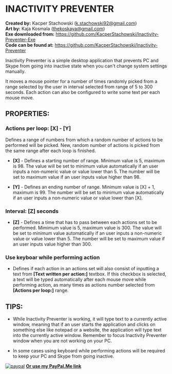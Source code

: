 <h1>INACTIVITY PREVENTER</h1>

<strong>Created by:</strong> Kacper Stachowski (k.stachowski92@gmail.com)</br>
<strong>Art by:</strong> Kaja Kosmala (thekoskaya@gmail.com)</br>
<strong>Exe downloaded from:</strong> https://github.com/KacperStachowski/Inactivity-Preventer-Exe</br>
<strong>Code can be found at:</strong> https://github.com/KacperStachowski/Inactivity-Preventer


Inactivity Preventer is a simple desktop application that prevents PC and Skype from going into inactive state when you can't change system settings manually.

It moves a mouse pointer for a number of times randomly picked from a range selected by the user in interval selected from range of 5 to 300 seconds. Each action can also be configured to write some text per each mouse move.


<h2>PROPERTIES:</h2>

<h3>Actions per loop: [X] - [Y] </h3>
Defines a range of numbers from which a random number of actions to be performed will be picked. New, random number of actions is picked from the same range after each loop is finished.

* <strong>[X]</strong> - Defines a starting number of range. Minimum value is 5, maximum is 98. The value will be set to minimum value automatically if an user inputs a non-numeric value or value lower than 5. The number will be set to maximum value if an user inputs value higher than 98.

* <strong>[Y]</strong> - Defines an ending number of range. Minimum value is [X] + 1, maximum is 99. The number will be set to minimum value automatically if an user inputs a non-numeric value or value lower than [X].


<h3>Interval: [Z] seconds</h3>

* <strong>[Z]</strong> - Defines a time that has to pass between each actions set to be performed. Mimimum value is 5, maximum value is 300. The value will be set to minimum value automatically if an user inputs a non-numeric value or value lower than 5. The number will be set to maximum value if an user inputs value higher than 300.

<h3>Use keyboar while performing action</h4>

* Defines if each action in an actions set will also consist of inputting a text from <strong>[Text written per action:]</strong> textbox. If this checkbox is selected, a text will be typed automatically after each mouse move while performing action, as many times as actions number selected from <strong>[Actions per loop:]</strong> range.

<h2>TIPS:</h2>

* While Inactivity Preventer is working, it will type text to a currently active window, meaning that if an user starts the application and clicks on something else like notepad or a website, the application will type text into the currently active window. Remember to focus Inactivity Preventer window when you are not working on your PC. 

* In some cases using keyboard while performing actions will be required to keep your PC and Skype from going inactive.

[![paypal](https://lh3.googleusercontent.com/qf5qI-paPOHcIJFfe615weNK0a2I9Xq6Ygzqs8mhDTApf_x-6U4nLwors3wGItbXdtAMJLBMCjvGA0a_lVV02ECT0-GwLPKeobyzcFK3Jp7UttmPA8qj7s09ojeA1NrZUxOFbHxIxB-Ei0rrw1O1IBsvsETHVAKTfwEUDqxrC2N3QZ-2qX-Yhx4Kn9HOc1geyKd7rcfwCJdVLHuoXrz4l3UTY02yXALjy8sQwVFdk9gxuKIWrfbPaROJL3uWNIEp4AE3pSZ0kihIvjU6vcHS5gBMnvgIosNZpFOJy0b6GkeXYq4U7T_D3Vm5Qe42rBqedgo--HbdIcGMJkQYhSAe7J5ISe5qFoaeZWBI1cB-x0m2Zv3P_10NJEAWsYwx5amS-Cbud08iPcauayk3RRby_M3ece_eLZ-599chBn7foRZB5eSuImsJtPvyxu-OTpx47XWShgSnF3bR_JIzzEZlJaPI9YithiJkbVot1x3i_UUA7QNfCqrvy9zAMjXILHcxgsYoa2IzVA7waytrj3SzfYatNylOJtcwLR6p5YIQb1M8hJi5_dtWuvarOqQYhXw8MYupVp3-3IimkcZFA7B8ATx1GwKn4ZjrS400yJwrZcdDvyaOm5VK2xLpwT4mbw=w442-h150-no)](https://www.paypal.com/cgi-bin/webscr?cmd=_s-xclick&hosted_button_id=TH8RRMKGP7GZN)
<strong><a href="https://www.paypal.me/KacperStachowski">Or use my PayPal.Me link</a></strong>
